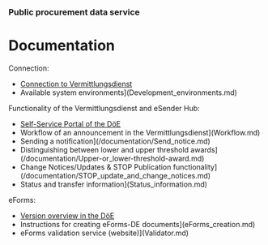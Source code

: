 ### Public procurement data service
# Documentation
Connection:
  - [Connection to Vermittlungsdienst](Connection_to_mediator.md)
  - Available system environments](Development_environments.md)

Functionality of the Vermittlungsdienst and eSender Hub:
- [Self-Service Portal of the DöE](SSP.md)
- Workflow of an announcement in the Vermittlungsdienst](Workflow.md)
- Sending a notification](/documentation/Send_notice.md)
- Distinguishing between lower and upper threshold awards](/documentation/Upper-or_lower-threshold-award.md)
- Change Notices/Updates & STOP Publication functionality](/documentation/STOP_update_and_change_notices.md)
- Status and transfer information](Status_information.md)


eForms:
- [Version overview in the DöE](eForms_support.md)
- Instructions for creating eForms-DE documents](eForms_creation.md)
- eForms validation service (website)](Validator.md)


<br><br>

